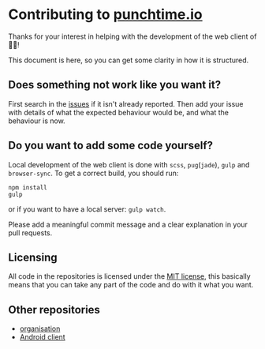 # Contributing to [punchtime.io](https://punchtime.io)

Thanks for your interest in helping with the development of the web client of 👊⏰!

This document is here, so you can get some clarity in how it is structured.

## Does something not work like you want it?

First search in the [issues](https://github.com/punchtime/web/issues) if it isn't already reported. Then add your issue with details of what the expected behaviour would be, and what the behaviour is now.

## Do you want to add some code yourself?

Local development of the web client is done with `scss`, `pug`(`jade`), `gulp` and `browser-sync`. To get a correct build, you should run:

```
npm install
gulp
```

or if you want to have a local server: `gulp watch`.

Please add a meaningful commit message and a clear explanation in your pull requests.

## Licensing

All code in the repositories is licensed under the [MIT license](https://opensource.org/licenses/MIT), this basically means that you can take any part of the code and do with it what you want.

## Other repositories

- [organisation](https://github.com/punchtime/organisation)
- [Android client](https://github.com/punchtime/android)
